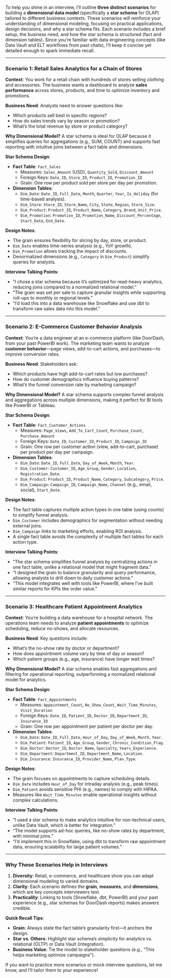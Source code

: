 To help you shine in an interview, I’ll outline **three distinct scenarios** for building a **dimensional data model** (specifically a **star schema** for OLAP) tailored to different business contexts. These scenarios will reinforce your understanding of dimensional modeling, focusing on practical applications, design decisions, and why a star schema fits. Each scenario includes a brief setup, the business need, and how the star schema is structured (fact and dimension tables). Since you’re familiar with data engineering concepts (like Data Vault and ELT workflows from past chats), I’ll keep it concise yet detailed enough to spark immediate recall.

---

### Scenario 1: Retail Sales Analytics for a Chain of Stores
**Context**: You work for a retail chain with hundreds of stores selling clothing and accessories. The business wants a dashboard to analyze **sales performance** across stores, products, and time to optimize inventory and promotions.

**Business Need**: Analysts need to answer questions like:
- Which products sell best in specific regions?
- How do sales trends vary by season or promotion?
- What’s the total revenue by store or product category?

**Why Dimensional Model?** A star schema is ideal for OLAP because it simplifies queries for aggregations (e.g., SUM, COUNT) and supports fast reporting with intuitive joins between a fact table and dimensions.

**Star Schema Design**:
- **Fact Table**: `Fact_Sales`
  - Measures: `Sales_Amount` (USD), `Quantity_Sold`, `Discount_Amount`
  - Foreign Keys: `Date_ID`, `Store_ID`, `Product_ID`, `Promotion_ID`
  - Grain: One row per product sold per store per day per promotion.
- **Dimension Tables**:
  - `Dim_Date`: `Date_ID`, `Full_Date`, `Month`, `Quarter`, `Year`, `Is_Holiday` (for time-based analysis).
  - `Dim_Store`: `Store_ID`, `Store_Name`, `City`, `State`, `Region`, `Store_Size`.
  - `Dim_Product`: `Product_ID`, `Product_Name`, `Category`, `Brand`, `Unit_Price`.
  - `Dim_Promotion`: `Promotion_ID`, `Promotion_Name`, `Discount_Percentage`, `Start_Date`, `End_Date`.

**Design Notes**:
- The grain ensures flexibility for slicing by day, store, or product.
- `Dim_Date` enables time-series analysis (e.g., YoY growth).
- `Dim_Promotion` allows tracking the impact of discounts.
- Denormalized dimensions (e.g., `Category` in `Dim_Product`) simplify queries for analysts.

**Interview Talking Points**:
- “I chose a star schema because it’s optimized for read-heavy analytics, reducing joins compared to a normalized relational model.”
- “The grain was set per sale to capture granular insights while supporting roll-ups to monthly or regional levels.”
- “I’d load this into a data warehouse like Snowflake and use dbt to transform raw sales data into this model.”

---

### Scenario 2: E-Commerce Customer Behavior Analysis
**Context**: You’re a data engineer at an e-commerce platform (like DoorDash, from your past PowerBI work). The marketing team wants to analyze **customer behavior**—page views, add-to-cart actions, and purchases—to improve conversion rates.

**Business Need**: Stakeholders ask:
- Which products have high add-to-cart rates but low purchases?
- How do customer demographics influence buying patterns?
- What’s the funnel conversion rate by marketing campaign?

**Why Dimensional Model?** A star schema supports complex funnel analysis and aggregations across multiple dimensions, making it perfect for BI tools like PowerBI or Tableau.

**Star Schema Design**:
- **Fact Table**: `Fact_Customer_Actions`
  - Measures: `Page_Views`, `Add_To_Cart_Count`, `Purchase_Count`, `Purchase_Amount`
  - Foreign Keys: `Date_ID`, `Customer_ID`, `Product_ID`, `Campaign_ID`
  - Grain: One row per customer action (view, add-to-cart, purchase) per product per day per campaign.
- **Dimension Tables**:
  - `Dim_Date`: `Date_ID`, `Full_Date`, `Day_of_Week`, `Month`, `Year`.
  - `Dim_Customer`: `Customer_ID`, `Age_Group`, `Gender`, `Location`, `Registration_Date`.
  - `Dim_Product`: `Product_ID`, `Product_Name`, `Category`, `Subcategory`, `Price`.
  - `Dim_Campaign`: `Campaign_ID`, `Campaign_Name`, `Channel` (e.g., email, social), `Start_Date`.

**Design Notes**:
- The fact table captures multiple action types in one table (using counts) to simplify funnel analysis.
- `Dim_Customer` includes demographics for segmentation without needing external joins.
- `Dim_Campaign` links to marketing efforts, enabling ROI analysis.
- A single fact table avoids the complexity of multiple fact tables for each action type.

**Interview Talking Points**:
- “The star schema simplifies funnel analysis by centralizing actions in one fact table, unlike a relational model that might fragment data.”
- “I designed the grain to balance granularity and query performance, allowing analysts to drill down to daily customer actions.”
- “This model integrates well with tools like PowerBI, where I’ve built similar reports for KPIs like order value.”

---

### Scenario 3: Healthcare Patient Appointment Analytics
**Context**: You’re building a data warehouse for a hospital network. The operations team needs to analyze **patient appointments** to optimize scheduling, reduce no-shows, and allocate resources.

**Business Need**: Key questions include:
- What’s the no-show rate by doctor or department?
- How does appointment volume vary by time of day or season?
- Which patient groups (e.g., age, insurance) have longer wait times?

**Why Dimensional Model?** A star schema enables fast aggregations and filtering for operational reporting, outperforming a normalized relational model for analytics.

**Star Schema Design**:
- **Fact Table**: `Fact_Appointments`
  - Measures: `Appointment_Count`, `No_Show_Count`, `Wait_Time_Minutes`, `Visit_Duration`
  - Foreign Keys: `Date_ID`, `Patient_ID`, `Doctor_ID`, `Department_ID`, `Insurance_ID`
  - Grain: One row per appointment per patient per doctor per day.
- **Dimension Tables**:
  - `Dim_Date`: `Date_ID`, `Full_Date`, `Hour_of_Day`, `Day_of_Week`, `Month`, `Year`.
  - `Dim_Patient`: `Patient_ID`, `Age_Group`, `Gender`, `Chronic_Condition_Flag`.
  - `Dim_Doctor`: `Doctor_ID`, `Doctor_Name`, `Specialty`, `Years_Experience`.
  - `Dim_Department`: `Department_ID`, `Department_Name`, `Location`.
  - `Dim_Insurance`: `Insurance_ID`, `Provider_Name`, `Plan_Type`.

**Design Notes**:
- The grain focuses on appointments to capture scheduling details.
- `Dim_Date` includes `Hour_of_Day` for intraday analysis (e.g., peak times).
- `Dim_Patient` avoids sensitive PHI (e.g., names) to comply with HIPAA.
- Measures like `Wait_Time_Minutes` enable operational insights without complex calculations.

**Interview Talking Points**:
- “I used a star schema to make analytics intuitive for non-technical users, unlike Data Vault, which is better for integration.”
- “The model supports ad-hoc queries, like no-show rates by department, with minimal joins.”
- “I’d implement this in Snowflake, using dbt to transform raw appointment data, ensuring scalability for large patient volumes.”

---

### Why These Scenarios Help in Interviews
1. **Diversity**: Retail, e-commerce, and healthcare show you can adapt dimensional modeling to varied domains.
2. **Clarity**: Each scenario defines the **grain**, **measures**, and **dimensions**, which are key concepts interviewers test.
3. **Practicality**: Linking to tools (Snowflake, dbt, PowerBI) and your past experience (e.g., star schemas for DoorDash reports) makes answers credible.

**Quick Recall Tips**:
- **Grain**: Always state the fact table’s granularity first—it anchors the design.
- **Star vs. Others**: Highlight star schema’s simplicity for analytics vs. relational (OLTP) or Data Vault (integration).
- **Business Value**: Tie the model to stakeholder questions (e.g., “This helps marketing optimize campaigns”).

If you want to practice more scenarios or mock interview questions, let me know, and I’ll tailor them to your experience!
